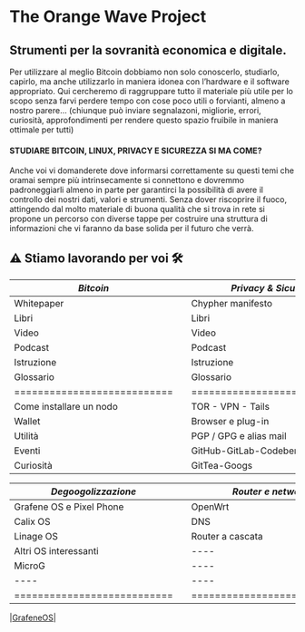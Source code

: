 # The Orange Wave Project 

## Strumenti per la sovranità economica e digitale.
Per utilizzare al meglio Bitcoin dobbiamo non solo conoscerlo, studiarlo, capirlo, ma anche utilizzarlo in maniera idonea con l’hardware e il software appropriato.
Qui cercheremo di raggruppare tutto il materiale più utile per lo scopo senza farvi perdere tempo con cose poco utili o forvianti, almeno a nostro parere… (chiunque può inviare segnalazoni, migliorie, errori, curiosità, approfondimenti per rendere questo spazio fruibile in maniera ottimale per tutti)

#### STUDIARE BITCOIN, LINUX, PRIVACY E SICUREZZA SI MA COME?
Anche voi vi domanderete dove informarsi correttamente su questi temi che oramai sempre più intrinsecamente si connettono e dovremmo padroneggiarli almeno in parte per garantirci la possibilità di avere il controllo dei nostri dati, valori e strumenti.
Senza dover riscoprire il fuoco, attingendo dal molto materiale di buona qualità che si trova in rete si propone un percorso con diverse tappe per costruire una struttura di informazioni che vi faranno da base solida per il futuro che verrà.

## ⚠️ Stiamo lavorando per voi 🛠️

|         *Bitcoin*         |  |    *Privacy & Sicurity*   |  |     *Linux e dintorni*     |
|---------------------------|--|---------------------------|--|----------------------------|
| Whitepaper                |  | Chypher manifesto         |  | Storia e distro            |
| Libri                     |  | Libri                     |  | Libri                      |
| Video                     |  | Video                     |  | Video                      |
| Podcast                   |  | Podcast                   |  | Podcast                    |
| Istruzione                |  | Istruzione                |  | Istruzione                 |
| Glossario                 |  | Glossario                 |  | Glossario                  |
|===========================|  |===========================|  |============================|
| Come installare un nodo   |  | TOR - VPN - Tails         |  | Come installare una distro |
| Wallet                    |  | Browser e plug-in         |  | Comandi Base               |
| Utilità                   |  | PGP / GPG e alias mail    |  | Migliori apps              |
| Eventi                    |  | GitHub-GitLab-Codeberg    |  | Curiosità                  |
| Curiosità                 |  | GitTea-Googs              |  | Markdown                   |



|    *Degoogolizzazione*    |  |     *Router e network*    |  |*Economia e i suoi principi*|
|---------------------------|--|---------------------------|--|----------------------------|
| Grafene OS e Pixel Phone  |  | OpenWrt                   |  | Storia dei crack           |
| Calix OS                  |  | DNS                       |  | Libri                      |
| Linage OS                 |  | Router a cascata          |  | Video                      |
| Altri OS interessanti     |  | ----                      |  | Podcast                    |
| MicroG                    |  | ----                      |  | Istruzione                 |
| ----                      |  | ----                      |  | Glossario                  |
|===========================|  |===========================|  |============================|



|[GrafeneOS](https://grapheneos.org/)|

